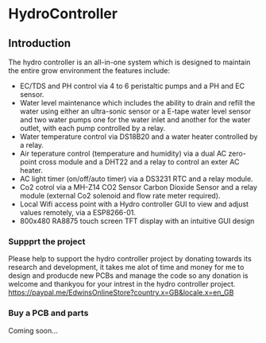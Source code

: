 # HydroController

## Introduction
The hydro controller is an all-in-one system which is designed to maintain the entire grow environment the features include:
<ul>
  <li>EC/TDS and PH control via 4 to 6 peristaltic pumps and a PH and EC sensor.</li>
  <li>Water level maintenance which includes the ability to drain and refill the water using either an ultra-sonic sensor or a E-tape water level sensor and two water pumps one for the water inlet and another for the water outlet, with each pump controlled by a relay.</li>
  <li>Water temperature control via DS18B20 and a water heater controlled by a relay.</li>
  <li>Air teperature control (temperature and humidity) via a dual AC zero-point cross module and a DHT22 and a relay to control an exter AC heater.</li>
  <li>AC light timer (on/off/auto timer) via a DS3231 RTC and a relay module.</li>
  <li>Co2 cotrol via a MH-Z14 CO2 Sensor Carbon Dioxide Sensor and a relay module (external Co2 solenoid and flow rate meter required).</li>
  <li>Local Wifi access point with a Hydro controller GUI to view and adjust values remotely, via a ESP8266-01.</li>
  <li>800x480 RA8875 touch screen TFT display with an intuitive GUI design</li>
</ul>



### Suppprt the project
Please help to support the hydro controller project by donating towards its research and development, it takes me alot of time and money for me to design and producde new PCBs and manage the code so any donation is welcome and thankyou for your intrest in the hydro controller project.
https://paypal.me/EdwinsOnlineStore?country.x=GB&locale.x=en_GB

### Buy a PCB and parts
Coming soon...

